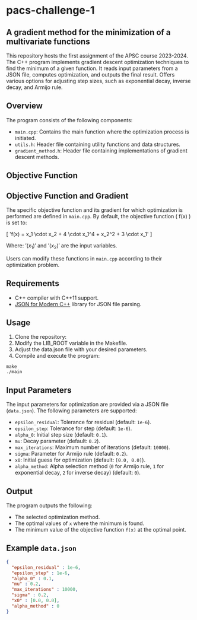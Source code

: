 # pacs-challenge-1

## A gradient method for the minimization of a multivariate functions

This repository hosts the first assignment of the APSC course 2023-2024.
The C++ program implements gradient descent optimization techniques to find the minimum of a given function.
It reads input parameters from a JSON file, computes optimization, and outputs the final result.
Offers various options for adjusting step sizes, such as exponential decay, inverse decay, and Armijo rule.

## Overview

The program consists of the following components:

- `main.cpp`: Contains the main function where the optimization process is initiated.
- `utils.h`: Header file containing utility functions and data structures.
- `gradient_method.h`: Header file containing implementations of gradient descent methods.

## Objective Function

## Objective Function and Gradient

The specific objective function and its gradient for which optimization is performed are defined in `main.cpp`. By default, the objective function \( f(x) \) is set to:

\[
'f(x) = x_1 \cdot x_2 + 4 \cdot x_1^4 + x_2^2 + 3 \cdot x_1'
\]

Where:
$'( x_1 )'$ and $'( x_2 )'$ are the input variables.

Users can modify these functions in `main.cpp` according to their optimization problem.


## Requirements

- C++ compiler with C++11 support.
- [JSON for Modern C++](https://github.com/nlohmann/json) library for JSON file parsing.

## Usage

1. Clone the repository:
2. Modify the LIB_ROOT variable in the Makefile.
3. Adjust the data.json file with your desired parameters.
4. Compile and execute the program:

```
make
./main
```

## Input Parameters

The input parameters for optimization are provided via a JSON file (`data.json`). The following parameters are supported:

- `epsilon_residual`: Tolerance for residual (default: `1e-6`).
- `epsilon_step`: Tolerance for step (default: `1e-6`).
- `alpha_0`: Initial step size (default: `0.1`).
- `mu`: Decay parameter (default: `0.2`).
- `max_iterations`: Maximum number of iterations (default: `10000`).
- `sigma`: Parameter for Armijo rule (default: `0.2`).
- `x0`: Initial guess for optimization (default: `[0.0, 0.0]`).
- `alpha_method`: Alpha selection method (`0` for Armijo rule, `1` for exponential decay, `2` for inverse decay) (default: `0`).

## Output

The program outputs the following:

- The selected optimization method.
- The optimal values of `x` where the minimum is found.
- The minimum value of the objective function `f(x)` at the optimal point.

## Example `data.json`

```json
{
  "epsilon_residual" : 1e-6,
  "epsilon_step" : 1e-6,
  "alpha_0" : 0.1,
  "mu" : 0.2,
  "max_iterations" : 10000,
  "sigma" : 0.2,
  "x0" : [0.0, 0.0],
  "alpha_method" : 0
}
```
